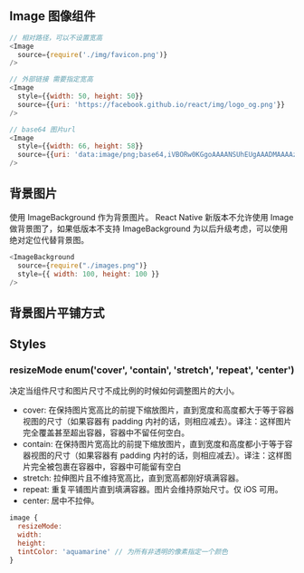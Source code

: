 ## Image 图像组件

```js
// 相对路径，可以不设置宽高
<Image
  source={require('./img/favicon.png')}
/>

// 外部链接 需要指定宽高
<Image
  style={{width: 50, height: 50}}
  source={{uri: 'https://facebook.github.io/react/img/logo_og.png'}}
/>

// base64 图片url
<Image
  style={{width: 66, height: 58}}
  source={{uri: 'data:image/png;base64,iVBORw0KGgoAAAANSUhEUgAAADMAAAAzCAYAAAA6oTAqAAAAEXRFWHRTb2Z0d2FyZQBwbmdjcnVzaEB1SfMAAABQSURBVGje7dSxCQBACARB+2/ab8BEeQNhFi6WSYzYLYudDQYGBgYGBgYGBgYGBgYGBgZmcvDqYGBgmhivGQYGBgYGBgYGBgYGBgYGBgbmQw+P/eMrC5UTVAAAAABJRU5ErkJggg=='}}
/>
```

## 背景图片

使用 ImageBackground 作为背景图片。 React Native 新版本不允许使用 Image 做背景图了，如果低版本不支持 ImageBackground 为以后升级考虑，可以使用绝对定位代替背景图。

```js
<ImageBackground
  source={require("./images.png")}
  style={{ width: 100, height: 100 }}
/>
```

## 背景图片平铺方式

## Styles

### resizeMode enum('cover', 'contain', 'stretch', 'repeat', 'center')

决定当组件尺寸和图片尺寸不成比例的时候如何调整图片的大小。

- cover: 在保持图片宽高比的前提下缩放图片，直到宽度和高度都大于等于容器视图的尺寸（如果容器有 padding 内衬的话，则相应减去）。译注：这样图片完全覆盖甚至超出容器，容器中不留任何空白。
- contain: 在保持图片宽高比的前提下缩放图片，直到宽度和高度都小于等于容器视图的尺寸（如果容器有 padding 内衬的话，则相应减去）。译注：这样图片完全被包裹在容器中，容器中可能留有空白
- stretch: 拉伸图片且不维持宽高比，直到宽高都刚好填满容器。
- repeat: 重复平铺图片直到填满容器。图片会维持原始尺寸。仅 iOS 可用。
- center: 居中不拉伸。

```js
image {
  resizeMode:
  width:
  height:
  tintColor: 'aquamarine' // 为所有非透明的像素指定一个颜色
}
```
